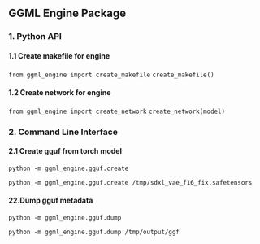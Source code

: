 ## GGML Engine Package

### 1. Python API
#### 1.1 Create makefile for engine
`from ggml_engine import create_makefile`
`create_makefile()`

#### 1.2 Create network for engine
`from ggml_engine import create_network`
`create_network(model)`

### 2. Command Line Interface
#### 2.1 Create gguf from torch model
`python -m ggml_engine.gguf.create`

`python -m ggml_engine.gguf.create /tmp/sdxl_vae_f16_fix.safetensors`

#### 22.Dump gguf metadata

`python -m ggml_engine.gguf.dump`

`python -m ggml_engine.gguf.dump /tmp/output/ggf`
